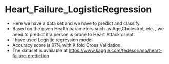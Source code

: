 # Heart_Failure_LogisticRegression
- Here we have a data set and we have to predict and classify.
- Based on the given Health parameters such as Age,Cholestrol, etc. , we need to predict if a person is prone to Heart Attack or not.
- I have used Logistic regression model 
- Accuracy score is 97% with K fold Cross Validation.
- The dataset is available at https://www.kaggle.com/fedesoriano/heart-failure-prediction
